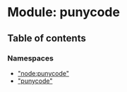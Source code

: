 # Module: punycode

## Table of contents

### Namespaces

- [&quot;node:punycode&quot;](punycode._node_punycode_.md)
- [&quot;punycode&quot;](punycode._punycode_.md)
